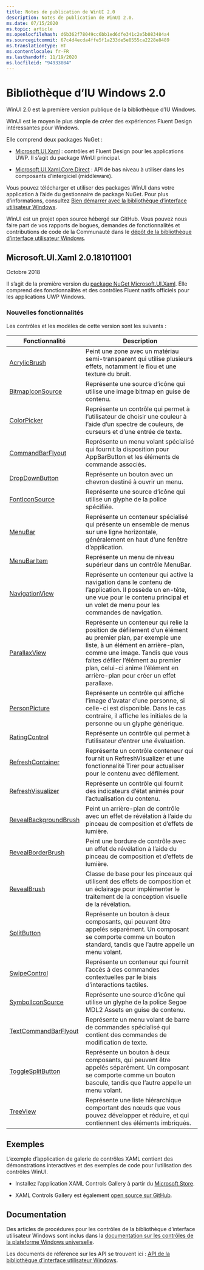 ```yaml
---
title: Notes de publication de WinUI 2.0
description: Notes de publication de WinUI 2.0.
ms.date: 07/15/2020
ms.topic: article
ms.openlocfilehash: d6b362f78049cc6bb1ed6dfe341c2e5b083484a4
ms.sourcegitcommit: 67c4d4ecda4ffe5f1a233de5e8555ca2228e8489
ms.translationtype: HT
ms.contentlocale: fr-FR
ms.lasthandoff: 11/19/2020
ms.locfileid: "94933084"
---
```

# <a name="windows-ui-library-20"></a>Bibliothèque d’IU Windows 2.0

WinUI 2.0 est la première version publique de la bibliothèque d’IU Windows.

WinUI est le moyen le plus simple de créer des expériences Fluent Design intéressantes pour Windows.

Elle comprend deux packages NuGet :

* [Microsoft.UI.Xaml](https://www.nuget.org/packages/Microsoft.UI.Xaml) : contrôles et Fluent Design pour les applications UWP. Il s’agit du package WinUI principal.

* [Microsoft.UI.Xaml.Core.Direct](https://www.nuget.org/packages/Microsoft.UI.Xaml.Core.Direct) : API de bas niveau à utiliser dans les composants d’intergiciel (middleware).

Vous pouvez télécharger et utiliser des packages WinUI dans votre application à l’aide du gestionnaire de package NuGet. Pour plus d’informations, consultez [Bien démarrer avec la bibliothèque d’interface utilisateur Windows](/uwp/toolkits/winui/getting-started).

WinUI est un projet open source hébergé sur GitHub. Vous pouvez nous faire part de vos rapports de bogues, demandes de fonctionnalités et contributions de code de la Communauté dans le [dépôt de la bibliothèque d’interface utilisateur Windows](https://aka.ms/winui).

## <a name="microsoftuixaml-20181011001"></a>Microsoft.UI.Xaml 2.0.181011001

Octobre 2018

Il s’agit de la première version du [package NuGet Microsoft.UI.Xaml](https://www.nuget.org/packages/Microsoft.UI.Xaml). Elle comprend des fonctionnalités et des contrôles Fluent natifs officiels pour les applications UWP Windows.

### <a name="new-features"></a>Nouvelles fonctionnalités

Les contrôles et les modèles de cette version sont les suivants :

| Fonctionnalité | Description |
| --- | --- |
|[AcrylicBrush]( /uwp/api/microsoft.ui.xaml.media.acrylicbrush)| Peint une zone avec un matériau semi-transparent qui utilise plusieurs effets, notamment le flou et une texture du bruit.|
|[BitmapIconSource]( /uwp/api/microsoft.ui.xaml.controls.bitmapiconsource)| Représente une source d’icône qui utilise une image bitmap en guise de contenu.|
|[ColorPicker]( /uwp/api/microsoft.ui.xaml.controls.colorpicker)| Représente un contrôle qui permet à l’utilisateur de choisir une couleur à l’aide d’un spectre de couleurs, de curseurs et d’une entrée de texte.|
|[CommandBarFlyout](/uwp/api/microsoft.ui.xaml.controls.commandbarflyout)|Représente un menu volant spécialisé qui fournit la disposition pour AppBarButton et les éléments de commande associés.|
|[DropDownButton](/uwp/api/microsoft.ui.xaml.controls.dropdownbutton)|Représente un bouton avec un chevron destiné à ouvrir un menu.|
|[FontIconSource ](/uwp/api/microsoft.ui.xaml.controls.fonticonsource)|Représente une source d’icône qui utilise un glyphe de la police spécifiée.|
|[MenuBar](/uwp/api/microsoft.ui.xaml.controls.menubar)|Représente un conteneur spécialisé qui présente un ensemble de menus sur une ligne horizontale, généralement en haut d’une fenêtre d’application.|
|[MenuBarItem](/uwp/api/microsoft.ui.xaml.controls.menubaritem)|Représente un menu de niveau supérieur dans un contrôle MenuBar.|
|[NavigationView](/uwp/api/microsoft.ui.xaml.controls.navigationview)|Représente un conteneur qui active la navigation dans le contenu de l’application. Il possède un en-tête, une vue pour le contenu principal et un volet de menu pour les commandes de navigation.|
|[ParallaxView](/uwp/api/microsoft.ui.xaml.controls.parallaxview)|Représente un conteneur qui relie la position de défilement d’un élément au premier plan, par exemple une liste, à un élément en arrière-plan, comme une image. Tandis que vous faites défiler l’élément au premier plan, celui-ci anime l’élément en arrière-plan pour créer un effet parallaxe.|
|[PersonPicture](/uwp/api/microsoft.ui.xaml.controls.personpicture)|Représente un contrôle qui affiche l’image d’avatar d’une personne, si celle-ci est disponible. Dans le cas contraire, il affiche les initiales de la personne ou un glyphe générique.|
|[RatingControl](/uwp/api/microsoft.ui.xaml.controls.ratingcontrol)|Représente un contrôle qui permet à l’utilisateur d’entrer une évaluation.|
|[RefreshContainer](/uwp/api/microsoft.ui.xaml.controls.refreshcontainer)|Représente un contrôle conteneur qui fournit un RefreshVisualizer et une fonctionnalité Tirer pour actualiser pour le contenu avec défilement.|
|[RefreshVisualizer](/uwp/api/microsoft.ui.xaml.controls.refreshvisualizer)|Représente un contrôle qui fournit des indicateurs d’état animés pour l’actualisation du contenu.|
|[RevealBackgroundBrush](/uwp/api/microsoft.ui.xaml.media.revealbackgroundbrush)|Peint un arrière-plan de contrôle avec un effet de révélation à l’aide du pinceau de composition et d’effets de lumière.|
|[RevealBorderBrush](/uwp/api/microsoft.ui.xaml.media.revealborderbrush)|Peint une bordure de contrôle avec un effet de révélation à l’aide du pinceau de composition et d’effets de lumière.|
|[RevealBrush](/uwp/api/microsoft.ui.xaml.media.revealbrush)|Classe de base pour les pinceaux qui utilisent des effets de composition et un éclairage pour implémenter le traitement de la conception visuelle de la révélation.|
|[SplitButton](/uwp/api/microsoft.ui.xaml.controls.splitbutton)|Représente un bouton à deux composants, qui peuvent être appelés séparément. Un composant se comporte comme un bouton standard, tandis que l’autre appelle un menu volant.|
|[SwipeControl](/uwp/api/microsoft.ui.xaml.controls.swipecontrol)|Représente un conteneur qui fournit l’accès à des commandes contextuelles par le biais d’interactions tactiles.|
|[SymbolIconSource](/uwp/api/microsoft.ui.xaml.controls.symboliconsource)|Représente une source d’icône qui utilise un glyphe de la police Segoe MDL2 Assets en guise de contenu.|
|[TextCommandBarFlyout](/uwp/api/microsoft.ui.xaml.controls.textcommandbarflyout)|Représente un menu volant de barre de commandes spécialisé qui contient des commandes de modification de texte.|
|[ToggleSplitButton](/uwp/api/microsoft.ui.xaml.controls.togglesplitbutton)|Représente un bouton à deux composants, qui peuvent être appelés séparément. Un composant se comporte comme un bouton bascule, tandis que l’autre appelle un menu volant.|
|[TreeView](/uwp/api/microsoft.ui.xaml.controls.treeview)|Représente une liste hiérarchique comportant des nœuds que vous pouvez développer et réduire, et qui contiennent des éléments imbriqués.|

## <a name="examples"></a>Exemples

L’exemple d’application de galerie de contrôles XAML contient des démonstrations interactives et des exemples de code pour l’utilisation des contrôles WinUI.

* Installez l’application XAML Controls Gallery à partir du [Microsoft Store](
https://www.microsoft.com/p/xaml-controls-gallery/9msvh128x2zt).

* XAML Controls Gallery est également [open source sur GitHub](
https://github.com/Microsoft/Xaml-Controls-Gallery).

## <a name="documentation"></a>Documentation

Des articles de procédures pour les contrôles de la bibliothèque d’interface utilisateur Windows sont inclus dans la [documentation sur les contrôles de la plateforme Windows universelle](/windows/uwp/design/controls-and-patterns/).

Les documents de référence sur les API se trouvent ici : [API de la bibliothèque d’interface utilisateur Windows](/windows/winui/api/).
